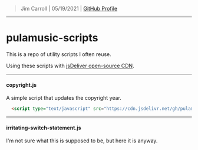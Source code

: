 > Jim Carroll |
> 05/19/2021 |
> [GitHub Profile](https://github.com/pulamusic)

---

# pulamusic-scripts

This is a repo of utility scripts I often reuse.

Using these scripts with [jsDeliver open-source CDN](https://www.jsdelivr.com/github).

---

#### copyright.js

A simple script that updates the copyright year.

```html
  <script type="text/javascript" src="https://cdn.jsdelivr.net/gh/pulamusic/pulamusic-scripts@master/copyright.js"></script>
```

---

#### irritating-switch-statement.js

I'm not sure what this is supposed to be, but here it is anyway.
